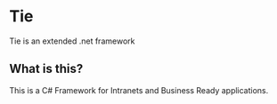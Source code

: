 # Tie
Tie is an extended .net framework

## What is this?
This is a C# Framework for Intranets and Business Ready applications. 
